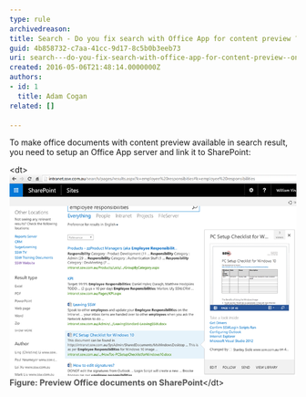 ```yaml
---
type: rule
archivedreason: 
title: Search - Do you fix search with Office App for content preview ? (on premise only)
guid: 4b858732-c7aa-41cc-9d17-8c5b0b3eeb73
uri: search---do-you-fix-search-with-office-app-for-content-preview--on-premise-only
created: 2016-05-06T21:48:14.0000000Z
authors:
- id: 1
  title: Adam Cogan
related: []

---
```


To make office documents with content preview available in search result, you need to setup an Office App server and link it to SharePoint: 
<!--endintro-->
<dl class="image">&lt;dt&gt;<img src="preview-sharepoint.png" alt="preview-sharepoint.png"><span style="color:#555555;font-size:0.9rem;font-weight:bold;line-height:16px;">Figure: Preview Office documents on SharePoint</span>&lt;/dt&gt;</dl>
